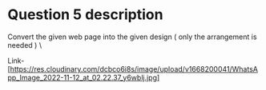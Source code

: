# Question 5 description

Convert the given web page into the given design ( only the arrangement is needed ) \

Link- [https://res.cloudinary.com/dcbco6i8s/image/upload/v1668200041/WhatsApp_Image_2022-11-12_at_02.22.37_y6wblj.jpg]